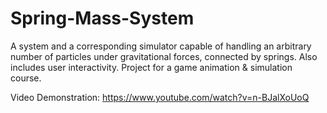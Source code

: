 # Spring-Mass-System

A system and a corresponding simulator capable of handling an arbitrary number of particles under
gravitational forces, connected by springs. Also includes user interactivity. Project for a game
animation & simulation course.

Video Demonstration: https://www.youtube.com/watch?v=n-BJalXoUoQ
